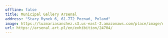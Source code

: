 ```yaml
---
offline: false
title: Municipal Gallery Arsenal
address: "Stary Rynek 6, 61-772 Poznań, Poland"
image: https://luzmariasanchez.s3.us-east-2.amazonaws.com/place/image/original/Arsenal_BWA_Poznan.jpg
url: https://arsenal.art.pl/en/exhibition/24704/
---
```


